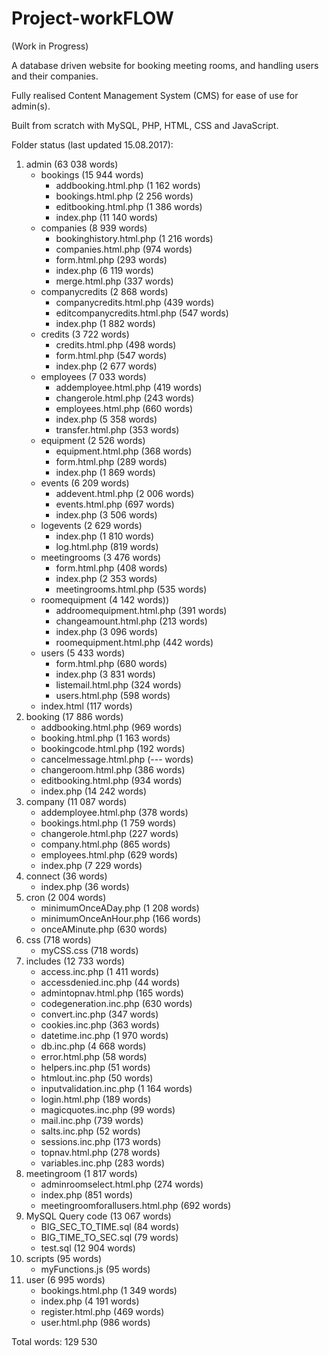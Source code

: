 # Project-workFLOW

(Work in Progress)

A database driven website for booking meeting rooms, and handling users and their companies.

Fully realised Content Management System (CMS) for ease of use for admin(s).

Built from scratch with MySQL, PHP, HTML, CSS and JavaScript.

Folder status (last updated 15.08.2017):

1. admin (63 038 words)
	* bookings (15 944 words)
		* addbooking.html.php (1 162 words)
		* bookings.html.php (2 256 words)
		* editbooking.html.php (1 386 words)
		* index.php (11 140 words)
	* companies (8 939 words)
		* bookinghistory.html.php (1 216 words)
		* companies.html.php (974 words)
		* form.html.php (293 words)
		* index.php (6 119 words)
		* merge.html.php (337 words)
	* companycredits (2 868 words)
		* companycredits.html.php (439 words)
		* editcompanycredits.html.php (547 words)
		* index.php (1 882 words)
	* credits (3 722 words)
		* credits.html.php (498 words)
		* form.html.php (547 words)
		* index.php (2 677 words)
	* employees (7 033 words)
		* addemployee.html.php (419 words)
		* changerole.html.php (243 words)
		* employees.html.php (660 words)
		* index.php (5 358 words)
		* transfer.html.php (353 words)
	* equipment (2 526 words)
		* equipment.html.php (368 words)
		* form.html.php (289 words)
		* index.php (1 869 words)
	* events (6 209 words)
		* addevent.html.php (2 006 words)
		* events.html.php (697 words)
		* index.php (3 506 words)
	* logevents (2 629 words)
		* index.php (1 810 words)
		* log.html.php (819 words)
	* meetingrooms (3 476 words)
		* form.html.php (408 words)
		* index.php (2 353 words)
		* meetingrooms.html.php (535 words)
	* roomequipment (4 142 words))
		* addroomequipment.html.php (391 words)
		* changeamount.html.php (213 words)
		* index.php (3 096 words)
		* roomequipment.html.php (442 words)
	* users (5 433 words)
		* form.html.php (680 words)
		* index.php (3 831 words)
		* listemail.html.php (324 words)
		* users.html.php (598 words)
	* index.html (117 words)
2. booking (17 886 words)
	* addbooking.html.php (969 words)
	* booking.html.php (1 163 words)
	* bookingcode.html.php (192 words)
	* cancelmessage.html.php (--- words)
	* changeroom.html.php (386 words)
	* editbooking.html.php (934 words)
	* index.php (14 242 words)
3. company (11 087 words)
	* addemployee.html.php (378 words)
	* bookings.html.php (1 759 words)
	* changerole.html.php (227 words)
	* company.html.php (865 words)
	* employees.html.php (629 words)
	* index.php (7 229 words)
4. connect (36 words)
	* index.php (36 words)
5. cron (2 004 words)
	* minimumOnceADay.php (1 208 words)
	* minimumOnceAnHour.php (166 words)
	* onceAMinute.php (630 words)
6. css (718 words)
	* myCSS.css (718 words)
7. includes (12 733 words)
	* access.inc.php (1 411 words)
	* accessdenied.inc.php (44 words)
	* admintopnav.html.php (165 words)
	* codegeneration.inc.php (630 words)
	* convert.inc.php (347 words)
	* cookies.inc.php (363 words)
	* datetime.inc.php (1 970 words)
	* db.inc.php (4 668 words)
	* error.html.php (58 words)
	* helpers.inc.php (51 words)
	* htmlout.inc.php (50 words)
	* inputvalidation.inc.php (1 164 words)
	* login.html.php (189 words)
	* magicquotes.inc.php (99 words)
	* mail.inc.php (739 words)
	* salts.inc.php (52 words)
	* sessions.inc.php (173 words)
	* topnav.html.php (278 words)
	* variables.inc.php (283 words)
8. meetingroom (1 817 words)
	* adminroomselect.html.php (274 words)
	* index.php (851 words)
	* meetingroomforallusers.html.php (692 words)
9. MySQL Query code (13 067 words)
	* BIG_SEC_TO_TIME.sql (84 words)
	* BIG_TIME_TO_SEC.sql (79 words)
	* test.sql (12 904 words)
10. scripts (95 words)
	* myFunctions.js (95 words)
11. user (6 995 words)
	* bookings.html.php (1 349 words)
	* index.php (4 191 words)
	* register.html.php (469 words)
	* user.html.php (986 words)

Total words: 129 530